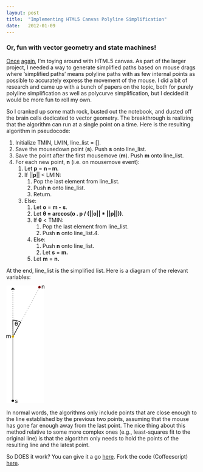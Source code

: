 ```yaml
---
layout: post
title:  "Implementing HTML5 Canvas Polyline Simplification"
date:   2012-01-09
---
```



### **Or, fun with vector geometry and state machines!**

[Once](/mandelbrot) [again](/scalefree), I&#8217;m toying around with HTML5 canvas. As part of the larger project, I needed a way to generate simplified paths based on mouse drags where &#8216;simplified paths&#8217; means polyline paths with as few internal points as possible to accurately express the movement of the mouse. I did a bit of research and came up with a bunch of papers on the topic, both for purely polyline simplification as well as polycurve simplification, but I decided it would be more fun to roll my own.

So I cranked up some math rock, busted out the notebook, and dusted off the brain cells dedicated to vector geometry.  The breakthrough is realizing that the algorithm can run at a single point on a time. Here is the resulting algorithm in pseudocode:

1.  Initialize TMIN, LMIN, line_list = [].
2.  Save the mousedown point (**s**). Push **s** onto line_list.
3.  Save the point after the first mousemove (**m**). Push **m** onto line_list.
4.  For each new point, **n** (i.e. on mousemove event):
    1.  Let **p** = **n &#8211; m**.
    2.  If ||**p**|| &lt; LMIN:
        1.  Pop the last element from line_list.
        2.  Push **n** onto line_list.
        3.  Return.
    3. Else:
        1.  Let **o** = **m -** **s**.
        2.  Let **θ = arccos(o . p / (||o|| * ||p||))**.
        3.  If **θ** &lt; TMIN:
            1.  Pop the last element from line_list.
            2.  Push **n** onto line_list.4.
        4. Else:
            1.  Push **n** onto line_list.
            2.  Let **s** = **m.**
        5.  Let **m** = **n.**

At the end, line_list is the simplified list. Here is a diagram of the relevant variables:

[![](/static/img/line-simplify.png "line-simplify")](/static/img/line-simplify.png)

In normal words, the algorithms only include points that are close enough to the line established by the previous two points, assuming that the mouse has gone far enough away from the last point. The nice thing about this method relative to some more complex ones (e.g., least-squares fit to the original line) is that the algorithm only needs to hold the points of the resulting line and the latest point.

So DOES it work? You can give it a go [here](/simpleline/). Fork the code (Coffeescript) [here](https://github.com/josephturnerjr/simpleline).

